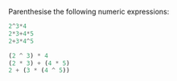 Parenthesise the following numeric expressions:
```haskell
2^3*4
2*3+4*5
2+3*4^5
```
```haskell
(2 ^ 3) * 4
(2 * 3) + (4 * 5)
2 + (3 * (4 ^ 5))
```